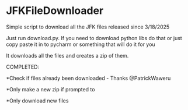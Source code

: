 # JFKFileDownloader
Simple script to download all the JFK files released since 3/18/2025

Just run download.py. If you need to download python libs do that or just copy paste it in to pycharm or something that will do it for you

It downloads all the files and creates a zip of them. 

COMPLETED:

*Check if files already been downloaded - Thanks @PatrickWaweru

*Only make a new zip if prompted to

*Only download new files
